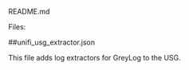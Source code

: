 README.md

Files:

##unifi_usg_extractor.json

This file adds log extractors for GreyLog to the USG.
